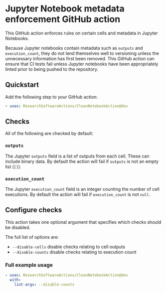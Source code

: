 # Jupyter Notebook metadata enforcement GitHub action

This GitHub action enforces rules on certain cells and metadata in Jupyter Notebooks.

Because Jupyter notebooks contain metadata such as `outputs` and `execution_count`, they do not lend themselves well to versioning unless the unnecessary information has first been removed.
This GitHub action can ensure that CI tests fail unless Jupyter notebooks have been appropriately linted prior to being pushed to the repository.

## Quickstart

Add the following step to your GitHub action:

```yaml
- uses: ResearchSoftwareActions/CleanNotebookAction@dev
```

## Checks

All of the following are checked by default:

### `outputs`

The Jupyter `outputs` field is a list of outputs from each cell.
These can include binary data.
By default the action will fail if `outputs` is not an empty list (`[]`).

### `execution_count`

The Jupyter `execution_count` field is an integer counting the number of cell executions.
By default the action will fail if `execution_count` is not `null`.

## Configure checks

This action takes one optional argument that specifies which checks should be disabled.

The full list of options are:

- `--disable-cells` disable checks relating to cell outputs
- `--disable-counts` disable checks relating to execution count

### Full example usage

```yaml
- uses: ResearchSoftwareActions/CleanNotebookAction@dev
  with:
    lint-args: --disable-counts
```
